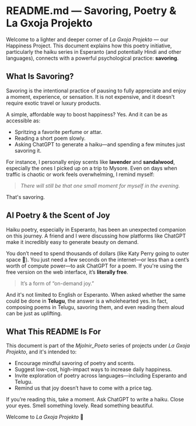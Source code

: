 # README.md — Savoring, Poetry & La Gxoja Projekto

Welcome to a lighter and deeper corner of *La Gxoja Projekto* — our Happiness Project. This document explains how this poetry initiative, particularly the haiku series in Esperanto (and potentially Hindi and other languages), connects with a powerful psychological practice: **savoring**.

## What Is Savoring?

Savoring is the intentional practice of pausing to fully appreciate and enjoy a moment, experience, or sensation. It is not expensive, and it doesn't require exotic travel or luxury products.

A simple, affordable way to boost happiness? Yes. And it can be as accessible as:

- Spritzing a favorite perfume or attar.
- Reading a short poem slowly.
- Asking ChatGPT to generate a haiku—and spending a few minutes just savoring it.

For instance, I personally enjoy scents like **lavender** and **sandalwood**, especially the ones I picked up on a trip to Mysore. Even on days when traffic is chaotic or work feels overwhelming, I remind myself:  
> *There will still be that one small moment for myself in the evening.*

That's savoring.

## AI Poetry & the Scent of Joy

Haiku poetry, especially in Esperanto, has been an unexpected companion on this journey. A friend and I were discussing how platforms like ChatGPT make it incredibly easy to generate beauty on demand.

You don’t need to spend thousands of dollars (like Katy Perry going to outer space 🚀). You just need a few seconds on the internet—or less than a cent’s worth of compute power—to ask ChatGPT for a poem. If you're using the free version on the web interface, it’s **literally free**.

> It’s a form of “on-demand joy.”

And it's not limited to English or Esperanto. When asked whether the same could be done in **Telugu**, the answer is a wholehearted yes. In fact, composing poems in Telugu, savoring them, and even reading them aloud can be just as uplifting.

## What This README Is For

This document is part of the *Mjolnir_Poeto* series of projects under *La Gxoja Projekto*, and it's intended to:

- Encourage mindful savoring of poetry and scents.
- Suggest low-cost, high-impact ways to increase daily happiness.
- Invite exploration of poetry across languages—including Esperanto and Telugu.
- Remind us that joy doesn’t have to come with a price tag.

If you’re reading this, take a moment. Ask ChatGPT to write a haiku. Close your eyes. Smell something lovely. Read something beautiful.  

Welcome to *La Gxoja Projekto* 🌸
